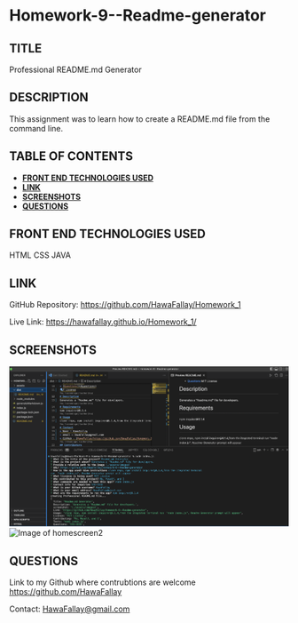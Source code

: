 # Homework-9--Readme-generator

## TITLE

Professional README.md Generator

## DESCRIPTION

This assignment was to learn how to create a README.md file from the command line.

## TABLE OF CONTENTS

- **[FRONT END TECHNOLOGIES USED](#frontEndTechnologiesUsed)**
- **[LINK](#link)**
- **[SCREENSHOTS](#screenshots)**
- **[QUESTIONS](#questions)**

## FRONT END TECHNOLOGIES USED

HTML
CSS
JAVA

## LINK

GitHub Repository:
<https://github.com/HawaFallay/Homework_1>

Live Link:
<https://hawafallay.github.io/Homework_1/>

## SCREENSHOTS

![Image of homescreen](./assets/Screen%20Shot%202023-03-07%20at%2010.09.53%20PM.png)
![Image of homescreen2](./assets/images/Screen%20Shot%202023-03-01%20at%206.16.39%20AM.png)

## QUESTIONS

Link to my Github where contrubtions are welcome
<https://github.com/HawaFallay>

Contact:
HawaFallay@gmail.com
